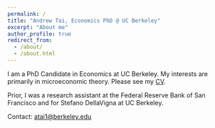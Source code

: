```yaml
---
permalink: /
title: "Andrew Tai, Economics PhD @ UC Berkeley"
excerpt: "About me"
author_profile: true
redirect_from: 
  - /about/
  - /about.html
---
```


I am a PhD Candidate in Economics at UC Berkeley. My interests are primarily in microeconomic theory. Please see my [CV](files/Tai_CV.pdf).

Prior, I was a research assistant at the Federal Reserve Bank of San Francisco and for Stefano DellaVigna at UC Berkeley.

Contact: atai1@berkeley.edu
